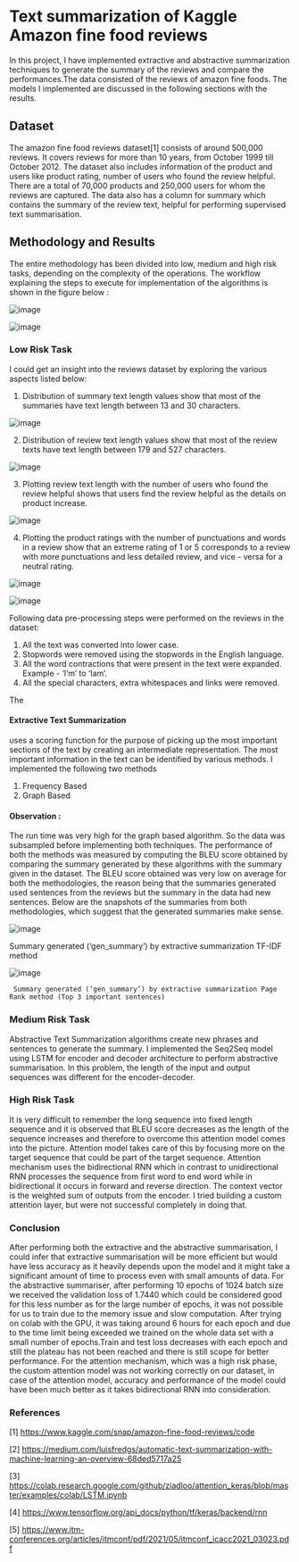 # Text summarization of Kaggle Amazon fine food reviews

In this project, I have implemented extractive and abstractive summarization techniques  to generate the summary of the reviews and compare
the performances.The data consisted of the reviews of amazon fine foods. The models  I implemented are discussed in the following sections with the results.

## Dataset
The amazon fine food reviews dataset[1] consists of around 500,000 reviews. It covers reviews for more
than 10 years, from October 1999 till October 2012. The dataset also includes information of the product
and users like product rating, number of users who found the review helpful. There are a total of 70,000
products and 250,000 users for whom the reviews are captured. The data also has a column for summary
which contains the summary of the review text, helpful for performing supervised text summarisation.

## Methodology and Results
The entire methodology has been divided into low, medium and high risk tasks, depending on the
complexity of the operations. The workflow explaining the steps to execute for implementation of the
algorithms is shown in the figure below : 

![image](https://user-images.githubusercontent.com/94414506/223651292-da03ed1a-d23d-46e2-973e-ee9d9cb9cf99.png)

![image](https://user-images.githubusercontent.com/94414506/223651322-4314d627-9d90-4dd8-b5a1-0f034b07a349.png)

### Low Risk Task
I could get an insight into the reviews dataset by exploring the various aspects listed below:

1. Distribution of summary text length values show that most of the summaries have text length
between 13 and 30 characters.

![image](https://user-images.githubusercontent.com/94414506/223651690-a96e359b-0414-465a-93bc-3a0d242e8514.png)


2. Distribution of review text length values show that most of the review texts have text length
between 179 and 527 characters.

![image](https://user-images.githubusercontent.com/94414506/223651727-87c200c2-22a5-405d-a6a6-b14ebec5ad9d.png)


3. Plotting review text length with the number of users who found the review helpful shows that
users find the review helpful as the details on product increase.

![image](https://user-images.githubusercontent.com/94414506/223651796-4b5961a4-efef-4526-816d-457602c6b5cb.png)

4. Plotting the product ratings with the number of punctuations and words in a review show that
an extreme rating of 1 or 5 corresponds to a review with more punctuations and less detailed
review, and vice - versa for a neutral rating.

![image](https://user-images.githubusercontent.com/94414506/223651841-be69d840-f0cc-4618-9904-4d965398077c.png)

![image](https://user-images.githubusercontent.com/94414506/223651878-57308b11-811f-4390-8a21-f546ce83c571.png)


Following data pre-processing steps were performed on the reviews in the dataset:
1. All the text was converted into lower case.
2. Stopwords were removed using the stopwords in the English language.
3. All the word contractions that were present in the text were expanded. Example - ‘I’m’ to ‘Iam’.
4. All the special characters, extra whitespaces and links were removed.


The 
#### Extractive Text Summarization 
uses a scoring function for the purpose of picking up the most
important sections of the text by creating an intermediate representation. The most important information
in the text can be identified by various methods. I implemented the following two methods

1) Frequency Based  
2) Graph Based 

#### Observation :  
The run time was very high for the graph based algorithm. So the data was subsampled before
implementing both techniques. The performance of both the methods was measured by computing the
BLEU score obtained by comparing the summary generated by these algorithms with the summary given
in the dataset. The BLEU score obtained was very low on average for both the methodologies, the reason
being that the summaries generated used sentences from the reviews but the summary in the data had
new sentences. Below are the snapshots of the summaries from both methodologies, which suggest that
the generated summaries make sense. 

![image](https://user-images.githubusercontent.com/94414506/223652433-c9edcadd-d167-4174-87ce-f6dcd676b0e3.png)

  Summary generated (‘gen_summary’) by extractive summarization TF-IDF method
  
![image](https://user-images.githubusercontent.com/94414506/223652450-f19d0972-32d6-4480-9c85-6b92621e1281.png)

     Summary generated (‘gen_summary’) by extractive summarization Page Rank method (Top 3 important sentences)
     
     
### Medium Risk Task
Abstractive Text Summarization algorithms create new phrases and sentences to generate the
summary. I implemented the Seq2Seq model using LSTM for encoder and decoder architecture to
perform abstractive summarisation. In this problem, the length of the input and output sequences was
different for the encoder-decoder.

### High Risk Task
It is very difficult to remember the long sequence into fixed length sequence and it is observed that BLEU
score decreases as the length of the sequence increases and therefore to overcome this attention model
comes into the picture. Attention model takes care of this by focusing more on the target sequence that
could be part of the target sequence. Attention mechanism uses the bidirectional RNN which in contrast to
unidirectional RNN processes the sequence from first word to end word while in bidirectional it occurs in
forward and reverse direction. The context vector is the weighted sum of outputs from the encoder.
I tried building a custom attention layer, but were not successful completely in doing that.

### Conclusion
After performing both the extractive and the abstractive summarisation, I could infer that extractive
summarisation will be more efficient but would have less accuracy as it heavily depends upon the model
and it might take a significant amount of time to process even with small amounts of data. For the
abstractive summariser, after performing 10 epochs of 1024 batch size we received the validation loss of
1.7440 which could be considered good for this less number as for the large number of epochs, it was not
possible for us to train due to the memory issue and slow computation. After trying on colab with the GPU,
it was taking around 6 hours for each epoch and due to the time limit being exceeded we trained on the
whole data set with a small number of epochs.Train and test loss
decreases with each epoch and still the plateau has not been reached and there is still scope for better
performance. For the attention mechanism, which was a high risk phase, the custom attention model was
not working correctly on our dataset, in case of the attention model, accuracy and performance of the
model could have been much better as it takes bidirectional RNN into consideration.


### References
[1] https://www.kaggle.com/snap/amazon-fine-food-reviews/code

[2] https://medium.com/luisfredgs/automatic-text-summarization-with-machine-learning-an-overview-68ded5717a25

[3] https://colab.research.google.com/github/ziadloo/attention_keras/blob/master/examples/colab/LSTM.ipynb

[4] https://www.tensorflow.org/api_docs/python/tf/keras/backend/rnn

[5] https://www.itm-conferences.org/articles/itmconf/pdf/2021/05/itmconf_icacc2021_03023.pdf
